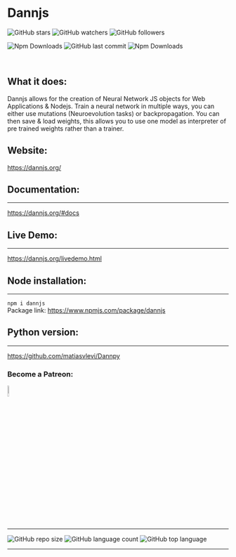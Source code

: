 # Dannjs
![GitHub stars](https://img.shields.io/github/stars/matiasvlevi/Dann?style=social)  ![GitHub watchers](https://img.shields.io/github/watchers/matiasvlevi/Dann?style=social) ![GitHub followers](https://img.shields.io/github/followers/matiasvlevi?style=social)

![Npm Downloads](https://img.shields.io/npm/v/dannjs?style=plastic&color=red) ![GitHub last commit](https://img.shields.io/github/last-commit/matiasvlevi/Dann?color=red&style=plastic) ![Npm Downloads](https://img.shields.io/npm/dm/dannjs?style=plastic&color=red)

<br/>

## What it does:
Dannjs allows for the creation of Neural Network JS objects for Web Applications & Nodejs. Train a neural network in multiple ways, you can either use mutations (Neuroevolution tasks) or backpropagation. You can then save & load weights, this allows you to use one model as interpreter of pre trained weights rather than a trainer.

## Website:
https://dannjs.org/

## Documentation:
-------------------
https://dannjs.org/#docs

## Live Demo:
-------------------
https://dannjs.org/livedemo.html

## Node installation:
----------
`npm i dannjs`<br/>
Package link:
https://www.npmjs.com/package/dannjs
<br/>
## Python version:
---
https://github.com/matiasvlevi/Dannpy
<br/>

### Become a Patreon:
<span class="badge-patreon">
<a href="https://www.patreon.com/dannjs" title="Donate to this project using Patreon"><img src="https://external-content.duckduckgo.com/iu/?u=https%3A%2F%2Fres-3.cloudinary.com%2Fcrunchbase-production%2Fimage%2Fupload%2Fc_lpad%2Ch_256%2Cw_256%2Cf_auto%2Cq_auto%3Aeco%2Fv1498102829%2Foul9xkady63xqqn3iw7c.png&f=1&nofb=1" alt="Patreon donate button" height="8%" width="8%"/></a>
</span>

---
![GitHub repo size](https://img.shields.io/github/repo-size/matiasvlevi/Dann?style=plastic) ![GitHub language count](https://img.shields.io/github/languages/count/matiasvlevi/Dann?style=plastic) ![GitHub top language](https://img.shields.io/github/languages/top/matiasvlevi/Dann?style=plastic)  

---
